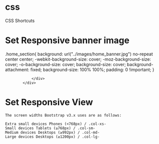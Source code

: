 # css
CSS Shortcuts


# Set Responsive banner image

.home_section{
    background: url("../images/home_banner.jpg") no-repeat center center;
    -webkit-background-size: cover;
    -moz-background-size: cover;
    -o-background-size: cover;
    background-size: cover;
    background-attachment: fixed;
    background-size: 100% 100%;
    padding: 0 !important;
}

 <div id="top-banner" class="section" data-section="top-banner">
                <div class="home_section">

                </div>
            </div>


# Set Responsive View

    The screen widths Bootstrap v3.x uses are as follows:

    Extra small devices Phones (<768px) / .col-xs-
    Small devices Tablets (≥768px) / .col-sm-
    Medium devices Desktops (≥992px) / .col-md-
    Large devices Desktops (≥1200px) / .col-lg-
